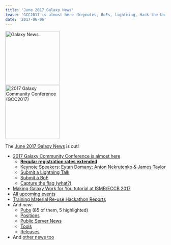 ```yaml
---
title: 'June 2017 Galaxy News'
tease: 'GCC2017 is almost here (keynotes, BoFs, lightning, Hack the Universe!, ...)'
date: '2017-06-06'
---
```

<div class='right'><a href='/galaxy-updates/2017-06/'><img src="/images/galaxy-logos/GalaxyNews.png" alt="Galaxy News" width="170" /></a><br />
<a href="https://gcc2017.sciencesconf.org/"><img src='/images/logos/gcc2017-logo-300.png' alt='2017 Galaxy Community Conference (GCC2017)' width="170" /></a>
</div>

The [June 2017 Galaxy News](/galaxy-updates/2017-06/) is out!  

* [2017 Galaxy Community Conference is almost here](/galaxy-updates/2017-06/#gcc2017-is-almost-here-)
  * **[Regular registration rates extended](/galaxy-updates/2017-06/#regular-registration-rates-extended-to-june-16)**
  * [Keynote Speakers](/galaxy-updates/2017-06/#keynotes): [Eytan Domany](/galaxy-updates/2017-06/#eytan-domany); [Anton Nekrutenko & James Taylor](/galaxy-updates/2017-06/#anton-nekrutenko-james-taylor)
  * [Submit a Lightning Talk](/galaxy-updates/2017-06/#submit-a-lightning-talk-)
  * [Submit a BoF](/galaxy-updates/2017-06/#gcc2017-call-for-bofs-)
  * [Capture the flag (what?)](/galaxy-updates/2017-06/#hack-the-universe-capture-the-flag-at-gcc2017-)
* [Making Galaxy Work for You tutorial at ISMB/ECCB 2017](/galaxy-updates/2017-06/#galaxy-tutorial-ismb-eccb-2017)
* [All upcoming events](/galaxy-updates/2017-06/#all-events)
* [Training Material Re-use Hackathon Reports](/galaxy-updates/2017-06/index.md#training-material-re-use-hackathon-reports)
* And *new*:
  * [Pubs](/galaxy-updates/2017-06/#new-publications) (85 of them, 5 highlighted)
  * [Positions](/galaxy-updates/2017-06/#who-s-hiring)
  * [Public Server News](/galaxy-updates/2017-06/#public-galaxy-server-news)
  * [Tools](/galaxy-updates/2017-06/#tools)
  * [Releases](/galaxy-updates/2017-06/#releases)
* And [other news too](/galaxy-updates/2017-06/#other-news)
